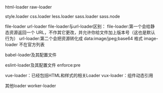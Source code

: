 html-loader
raw-loader


style.loader
css.loader
less.loader
sass.loader sass.node


file-loader
url-loader
file-loader与url-loader区别：
    file-loader:第一个会给静态资源返回一个 URL，不作其它更改，并允许你给文件加上版本号（这也是默认行为）
    url-loader:第二个会把资源转化成 data:image/jpeg;base64 格式
image-loader 不在官方列表


babel-loader及其配置文件


eslint-loader及其配置文件
enforce:pre


vue-loader：已经包括HTML和样式的相关Loader
vux-loader：组件动态引用


其他loader
worker-loader
